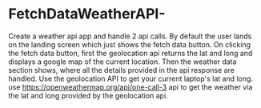 # FetchDataWeatherAPI-
Create a weather api app and handle 2 api calls. By default the user lands on the landing screen which just shows the fetch data button.
On clicking the fetch data button, first the geolocation api returns the lat and long and displays a google map of the current location. Then the weather data section shows, where all the details provided in the api response are handled.
Use the geolocation API to get your current laptop's lat and long.
use https://openweathermap.org/api/one-call-3 api to get the weather via the lat and long provided by the geolocation api.
